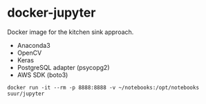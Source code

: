 # docker-jupyter

Docker image for the kitchen sink approach.

* Anaconda3
* OpenCV
* Keras
* PostgreSQL adapter (psycopg2)
* AWS SDK (boto3)

```
docker run -it --rm -p 8888:8888 -v ~/notebooks:/opt/notebooks suur/jupyter
```
